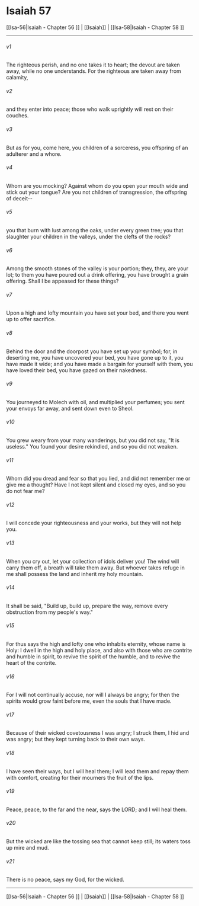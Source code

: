 # Isaiah 57

[[Isa-56|Isaiah - Chapter 56 ]] | [[Isaiah]] | [[Isa-58|Isaiah - Chapter 58 ]]
***

###### v1
The righteous perish, and no one takes it to heart; the devout are taken away, while no one understands. For the righteous are taken away from calamity,
###### v2
and they enter into peace; those who walk uprightly will rest on their couches.
###### v3
But as for you, come here, you children of a sorceress, you offspring of an adulterer and a whore.
###### v4
Whom are you mocking? Against whom do you open your mouth wide and stick out your tongue? Are you not children of transgression, the offspring of deceit--
###### v5
you that burn with lust among the oaks, under every green tree; you that slaughter your children in the valleys, under the clefts of the rocks?
###### v6
Among the smooth stones of the valley is your portion; they, they, are your lot; to them you have poured out a drink offering, you have brought a grain offering. Shall I be appeased for these things?
###### v7
Upon a high and lofty mountain you have set your bed, and there you went up to offer sacrifice.
###### v8
Behind the door and the doorpost you have set up your symbol; for, in deserting me, you have uncovered your bed, you have gone up to it, you have made it wide; and you have made a bargain for yourself with them, you have loved their bed, you have gazed on their nakedness.
###### v9
You journeyed to Molech with oil, and multiplied your perfumes; you sent your envoys far away, and sent down even to Sheol.
###### v10
You grew weary from your many wanderings, but you did not say, "It is useless." You found your desire rekindled, and so you did not weaken.
###### v11
Whom did you dread and fear so that you lied, and did not remember me or give me a thought? Have I not kept silent and closed my eyes, and so you do not fear me?
###### v12
I will concede your righteousness and your works, but they will not help you.
###### v13
When you cry out, let your collection of idols deliver you! The wind will carry them off, a breath will take them away. But whoever takes refuge in me shall possess the land and inherit my holy mountain.
###### v14
It shall be said, "Build up, build up, prepare the way, remove every obstruction from my people's way."
###### v15
For thus says the high and lofty one who inhabits eternity, whose name is Holy: I dwell in the high and holy place, and also with those who are contrite and humble in spirit, to revive the spirit of the humble, and to revive the heart of the contrite.
###### v16
For I will not continually accuse, nor will I always be angry; for then the spirits would grow faint before me, even the souls that I have made.
###### v17
Because of their wicked covetousness I was angry; I struck them, I hid and was angry; but they kept turning back to their own ways.
###### v18
I have seen their ways, but I will heal them; I will lead them and repay them with comfort, creating for their mourners the fruit of the lips.
###### v19
Peace, peace, to the far and the near, says the LORD; and I will heal them.
###### v20
But the wicked are like the tossing sea that cannot keep still; its waters toss up mire and mud.
###### v21
There is no peace, says my God, for the wicked.

***

[[Isa-56|Isaiah - Chapter 56 ]] | [[Isaiah]] | [[Isa-58|Isaiah - Chapter 58 ]]

